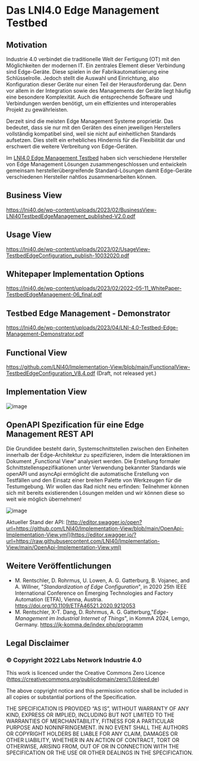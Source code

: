 # Das LNI4.0 Edge Management Testbed
## Motivation
Industrie 4.0 verbindet die traditionelle Welt der Fertigung (OT) mit den Möglichkeiten der modernen IT. Ein zentrales Element dieser Verbindung sind Edge-Geräte. Diese spielen in der Fabrikautomatisierung eine Schlüsselrolle. Jedoch stellt die Auswahl und Einrichtung, also Konfiguration dieser Geräte nur einen Teil der Herausforderung dar. Denn vor allem in der Integration sowie des Managements der Geräte liegt häufig eine besondere Komplexität. Auch die entsprechende Software und Verbindungen werden benötigt, um ein effizientes und interoperables Projekt zu gewährleisten.

Derzeit sind die meisten Edge Management Systeme proprietär. Das bedeutet, dass sie nur mit den Geräten des einen jeweiligen Herstellers vollständig kompatibel sind, weil sie nicht auf einheitlichen Standards aufsetzen. Dies stellt ein erhebliches Hindernis für die Flexibilität dar und erschwert die weitere Verbreitung von Edge-Geräten.

Im [LNI4.0 Edge Management Testbed](https://lni40.de/angebot/testbeds/testbed-emt/) haben sich verschiedene Hersteller von Edge Management Lösungen zusammengeschlossen und entwickeln gemeinsam herstellerübergreifende Standard-Lösungen damit Edge-Geräte verschiedenen Hersteller nahtlos zusammenarbeiten können.

## Business View
https://lni40.de/wp-content/uploads/2023/02/BusinessView-LNI40TestbedEdgeManagement_published-V2.0.pdf

## Usage View
https://lni40.de/wp-content/uploads/2023/02/UsageView-TestbedEdgeConfiguration_publish-10032020.pdf

## Whitepaper Implementation Options
https://lni40.de/wp-content/uploads/2023/02/2022-05-11_WhitePaper-TestbedEdgeManagement-06_final.pdf

## Testbed Edge Management - Demonstrator 
https://lni40.de/wp-content/uploads/2023/04/LNI-4.0-Testbed-Edge-Management-Demonstrator.pdf

## Functional View
https://github.com/LNI40/Implementation-View/blob/main/FunctionalView-TestbedEdgeConfiguration_V8.4.pdf (Draft, not released yet.)

## Implementation View
![image](https://user-images.githubusercontent.com/50681355/154436133-46863aa5-661c-4008-aa35-6d871edc52ab.png)

## OpenAPI Spezification für eine Edge Management REST API
Die Grundidee besteht darin, Systemschnittstellen zwischen den Einheiten innerhalb der Edge-Architektur zu spezifizieren, indem die Interaktionen im Dokument „Functional View“ analysiert werden.
Die Erstellung formaler Schnittstellenspezifikationen unter Verwendung bekannter Standards wie openAPI und asyncApi ermöglicht die automatische Erstellung von Testfällen und den Einsatz einer breiten Palette von Werkzeugen für die Testumgebung. Wir wollen das Rad nicht neu erfinden: Teilnehmer können sich mit bereits existierenden Lösungen melden und wir können diese so weit wie möglich übernehmen!

![image](https://user-images.githubusercontent.com/50681355/154436060-e9fbaec2-91dc-4147-871c-0fe99572b62b.png)

Aktueller Stand der API:
[http://editor.swagger.io/open?url=https://github.com/LNI40/Implementation-View/blob/main/OpenApi-Implementation-View.yml](https://editor.swagger.io/?url=https://raw.githubusercontent.com/LNI40/Implementation-View/main/OpenApi-Implementation-View.yml)

## Weitere Veröffentlichungen
- M. Rentschler, D. Rohrmus, U. Lowen, A. G. Gatterburg, B. Vojanec, and A. Willner, "*Standardization of Edge Configuration*", in 2020 25th IEEE International Conference on Emerging Technologies and Factory Automation (ETFA), Vienna, Austria. https://doi.org/10.1109/ETFA46521.2020.9212053
- M. Rentschler, X-T. Dang, D. Rohrmus, A. G. Gatterburg,"*Edge-Management im Industrial Internet of Things*", in KommA 2024, Lemgo, Germany. https://jk-komma.de/index.php/programm

## Legal Disclaimer

### © Copyright 2022  Labs Network Industrie 4.0
This work is licenced under the Creative Commons Zero Licence (https://creativecommons.org/publicdomain/zero/1.0/deed.de)

The above copyright notice and this permission notice shall be included in all copies or substantial portions of the Specification.

THE SPECIFICATION IS PROVIDED “AS IS”, WITHOUT WARRANTY OF ANY KIND, EXPRESS OR IMPLIED, INCLUDING BUT NOT LIMITED TO THE WARRANTIES OF MERCHANTABILITY, FITNESS FOR A PARTICULAR PURPOSE AND NONINFRINGEMENT. IN NO EVENT SHALL THE AUTHORS OR COPYRIGHT HOLDERS BE LIABLE FOR ANY CLAIM, DAMAGES OR OTHER LIABILITY, WHETHER IN AN ACTION OF CONTRACT, TORT OR OTHERWISE, ARISING FROM, OUT OF OR IN CONNECTION WITH THE SPECIFICATION OR THE USE OR OTHER DEALINGS IN THE SPECIFICATION.

